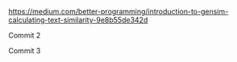 https://medium.com/better-programming/introduction-to-gensim-calculating-text-similarity-9e8b55de342d

Commit 2

Commit 3
